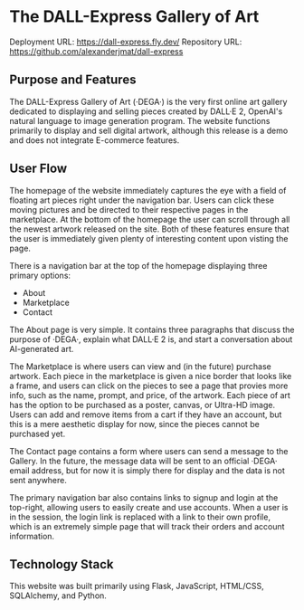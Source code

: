 # The DALL-Express Gallery of Art

Deployment URL: https://dall-express.fly.dev/
Repository URL: https://github.com/alexanderjmat/dall-express

## Purpose and Features

The DALL-Express Gallery of Art (·DEGA·) is the very first online art gallery dedicated to displaying and selling pieces created by DALL·E 2, OpenAI's natural language to image generation program. The website functions primarily to display and sell digital artwork, although this release is a demo and does not integrate E-commerce features.

## User Flow

The homepage of the website immediately captures the eye with a field of floating art pieces right under the navigation bar. Users can click these moving pictures and be directed to their respective pages in the marketplace. At the bottom of the homepage the user can scroll through all the newest artwork released on the site. Both of these features ensure that the user is immediately given plenty of interesting content upon visting the page.

There is a navigation bar at the top of the homepage displaying three primary options:

- About
- Marketplace
- Contact
  
The About page is very simple. It contains three paragraphs that discuss the purpose of ·DEGA·, explain what DALL·E 2 is, and start a conversation about AI-generated art.

The Marketplace is where users can view and (in the future) purchase artwork. Each piece in the marketplace is given a nice border that looks like a frame, and users can click on the pieces to see a page that provies more info, such as the name, prompt, and price, of the artwork. Each piece of art has the option to be purchased as a poster, canvas, or Ultra-HD image. Users can add and remove items from a cart if they have an account, but this is a mere aesthetic display for now, since the pieces cannot be purchased yet.

The Contact page contains a form where users can send a message to the Gallery. In the future, the message data will be sent to an official ·DEGA· email address, but for now it is simply there for display and the data is not sent anywhere.

The primary navigation bar also contains links to signup and login at the top-right, allowing users to easily create and use accounts. When a user is in the session, the login link is replaced with a link to their own profile, which is an extremely simple page that will track their orders and account information.

## Technology Stack

This website was built primarily using Flask, JavaScript, HTML/CSS, SQLAlchemy, and Python.


